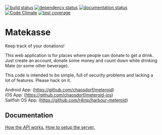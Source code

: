 [![build status](https://travis-ci.org/chaosdorf/mete.svg?branch=master)](https://travis-ci.org/chaosdorf/mete)
[![dependency status](https://gemnasium.com/badges/github.com/chaosdorf/mete.svg)](https://gemnasium.com/github.com/chaosdorf/mete)
[![documentation status](https://inch-ci.org/github/chaosdorf/mete.svg?branch=master)](https://inch-ci.org/github/chaosdorf/mete)
[![Code Climate](https://codeclimate.com/github/chaosdorf/mete/badges/gpa.svg)](https://codeclimate.com/github/chaosdorf/mete)
[![test coverage](https://codeclimate.com/github/chaosdorf/mete/badges/coverage.svg)](https://codeclimate.com/github/chaosdorf/mete/coverage)

# Matekasse
 
Keep track of your donations!

This web application is for places where people can donate to get a drink. Just
create an account, donate some money and count down while drinking Mate (or some
other beverage).

This code is intended to be simple, full of security problems and lacking a lot
of features. Please hack on it.

Android App: (https://github.com/chaosdorf/meteroid)  
iOS App: (https://github.com/chaosdorf/meteroid-ios)  
Sailfish OS App: (https://github.com/r4mp/harbour-meteroid)  

## Documentation

[How the API works.](https://github.com/chaosdorf/mete/blob/master/API.md)
[How to setup the server.](https://github.com/chaosdorf/mete/blob/master/Setup.md)
